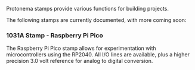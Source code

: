 Protonema stamps provide various functions for building projects.

The following stamps are currently documented, with more coming soon:

### 1031A Stamp - Raspberry Pi Pico

The Raspberry Pi Pico stamp allows for experimentation with microcontrollers using the RP2040. All I/O lines are available, plus a higher precision 3.0 volt reference for analog to digital conversion.